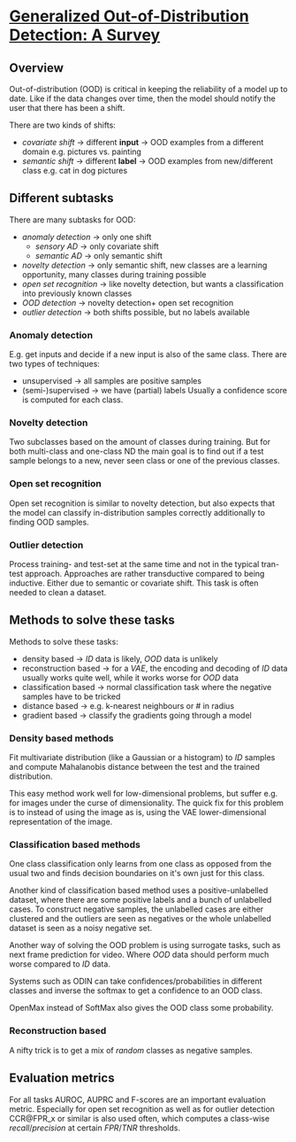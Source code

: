 # [Generalized Out-of-Distribution Detection: A Survey](https://arxiv.org/abs/2110.11334)
## Overview
Out-of-distribution (OOD) is critical in keeping the reliability of a model up to date. Like if the data changes over time, then the model should notify the user that there has been a shift.

There are two kinds of shifts:
- *covariate shift* &rightarrow; different **input** &rightarrow; OOD examples from a different domain e.g. pictures vs. painting
- *semantic shift* &rightarrow; different **label** &rightarrow; OOD examples from new/different class e.g. cat in dog pictures

## Different subtasks
There are many subtasks for OOD:
- *anomaly detection* &rightarrow; only one shift
  -  *sensory AD* &rightarrow; only covariate shift
  -  *semantic AD* &rightarrow; only semantic shift
- *novelty detection* &rightarrow; only semantic shift, new classes are a learning opportunity, many classes during training possible
- *open set recognition* &rightarrow; like novelty detection, but wants a classification into previously known classes
- *OOD detection* &rightarrow; novelty detection+ open set recognition
- *outlier detection* &rightarrow; both shifts possible, but no labels available

### Anomaly detection
E.g. get inputs and decide if a new input is also of the same class.
There are two types of techniques:
- unsupervised &rightarrow; all samples are positive samples
- (semi-)supervised &rightarrow; we have (partial) labels
Usually a confidence score is computed for each class.

### Novelty detection
Two subclasses based on the amount of classes during training. But for both multi-class and one-class ND the main goal is to find out if a test sample belongs to a new, never seen class or one of the previous classes.
### Open set recognition
Open set recognition is similar to novelty detection, but also expects that the model can classify in-distribution samples correctly additionally to finding OOD samples.

### Outlier detection
Process training- and test-set at the same time and not in the typical tran-test approach. Approaches are rather transductive compared to being inductive. Either due to semantic or covariate shift. This task is often needed to clean a dataset.

## Methods to solve these tasks
Methods to solve these tasks:
- density based &rightarrow; *ID* data is likely, *OOD* data is unlikely
- reconstruction based &rightarrow; for a *VAE*, the encoding and decoding of *ID* data usually works quite well, while it works worse for *OOD* data
- classification based &rightarrow; normal classification task where the negative samples have to be tricked
- distance based &rightarrow; e.g. k-nearest neighbours or # in radius
- gradient based &rightarrow; classify the gradients going through a model

### Density based methods
Fit multivariate distribution (like a Gaussian or a histogram) to *ID* samples and compute Mahalanobis distance between the test and the trained distribution.

This easy method work well for low-dimensional problems, but suffer e.g. for images under the curse of dimensionality. The quick fix for this problem is to instead of using the image as is, using the VAE lower-dimensional representation of the image.
### Classification based methods
One class classification only learns from one class as opposed from the usual two and finds decision boundaries on it's own just for this class.

Another kind of classification based method uses a positive-unlabelled dataset, where there are some positive labels and a bunch of unlabelled cases. To construct negative samples, the unlabelled cases are either clustered and the outliers are seen as negatives or the whole unlabelled dataset is seen as a noisy negative set.

Another way of solving the OOD problem is using surrogate tasks, such as next frame prediction for video. Where *OOD* data should perform much worse compared to *ID* data.

Systems such as ODIN can take confidences/probabilities in different classes and inverse the softmax to get a confidence to an OOD class.

OpenMax instead of SoftMax also gives the OOD class some probability.
### Reconstruction based
A nifty trick is to get a mix of *random* classes as negative samples.

## Evaluation metrics
For all tasks AUROC, AUPRC and F-scores are an important evaluation metric. Especially for open set recognition as well as for outlier detection CCR@FPR_x or similar is also used often, which computes a class-wise *recall*/*precision* at certain *FPR*/*TNR* thresholds.

